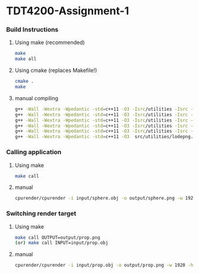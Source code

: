 # TDT4200-Assignment-1

### Build Instructions

1. Using make (recommended)
    ```bash
    make
    make all
    ```

2. Using cmake (replaces Makefile!)
    ```bash
    cmake .
    make
    ```

3. manual compiling
    ```bash
    g++ -Wall -Wextra -Wpedantic -std=c++11 -O3 -Isrc/utilities -Isrc -c src/utilities/lodepng.cpp -o src/utilities/lodepng.o
    g++ -Wall -Wextra -Wpedantic -std=c++11 -O3 -Isrc/utilities -Isrc -c src/utilities/OBJLoader.cpp -o src/utilities/OBJLoader.o
    g++ -Wall -Wextra -Wpedantic -std=c++11 -O3 -Isrc/utilities -Isrc -c src/utilities/geom.cpp -o src/utilities/geom.o
    g++ -Wall -Wextra -Wpedantic -std=c++11 -O3 -Isrc/utilities -Isrc -c src/main.cpp -o src/main.o
    g++ -Wall -Wextra -Wpedantic -std=c++11 -O3 -Isrc/utilities -Isrc -c src/rasteriser.cpp -o src/rasteriser.o
    g++ -Wall -Wextra -Wpedantic -std=c++11 -O3  src/utilities/lodepng.o src/utilities/OBJLoader.o src/utilities/geom.o src/main.o src/rasteriser.o  -o cpurender/cpurender
    ```

### Calling application

1. Using make
    ```bash
    make call
    ```

2. manual
    ```bash
    cpurender/cpurender -i input/sphere.obj -o output/sphere.png -w 1920 -h 1080
    ```

### Switching render target

1. Using make
    ```bash
    make call OUTPUT=output/prop.png
    (or) make call INPUT=input/prop.obj
    ```

2. manual
    ```bash
    cpurender/cpurender -i input/prop.obj -o output/prop.png -w 1920 -h 1080
    ```
